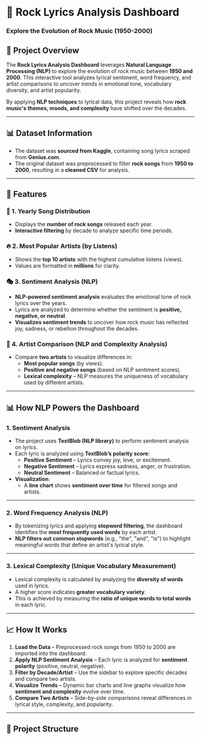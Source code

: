 # 🎸 Rock Lyrics Analysis Dashboard  
### Explore the Evolution of Rock Music (1950-2000)  

## 📌 Project Overview  
The **Rock Lyrics Analysis Dashboard** leverages **Natural Language Processing (NLP)** to explore the evolution of rock music between **1950 and 2000**. This interactive tool analyzes lyrical sentiment, word frequency, and artist comparisons to uncover trends in emotional tone, vocabulary diversity, and artist popularity.  

By applying **NLP techniques** to lyrical data, this project reveals how **rock music's themes, moods, and complexity** have shifted over the decades.  

---

## 📊 Dataset Information  
- The dataset was **sourced from Kaggle**, containing song lyrics scraped from **Genius.com**.  
- The original dataset was preprocessed to filter **rock songs** from **1950 to 2000**, resulting in a **cleaned CSV** for analysis.  

---

## 🚀 Features  
### 🎵 1. Yearly Song Distribution  
- Displays the **number of rock songs** released each year.  
- **Interactive filtering** by decade to analyze specific time periods.  

### 🔥 2. Most Popular Artists (by Listens)  
- Shows the **top 10 artists** with the highest cumulative listens (views).  
- Values are formatted in **millions** for clarity.  

### 🎭 3. Sentiment Analysis (NLP)  
- **NLP-powered sentiment analysis** evaluates the emotional tone of rock lyrics over the years.  
- Lyrics are analyzed to determine whether the sentiment is **positive, negative, or neutral**.  
- **Visualizes sentiment trends** to uncover how rock music has reflected joy, sadness, or rebellion throughout the decades.  

### 🎤 4. Artist Comparison (NLP and Complexity Analysis)  
- Compare **two artists** to visualize differences in:  
  - **Most popular songs** (by views).  
  - **Positive and negative songs** (based on NLP sentiment scores).  
  - **Lexical complexity** – NLP measures the uniqueness of vocabulary used by different artists.  

---

## 📊 How NLP Powers the Dashboard  
### 1. **Sentiment Analysis**  
- The project uses **TextBlob (NLP library)** to perform sentiment analysis on lyrics.  
- Each lyric is analyzed using **TextBlob’s polarity score**:  
  - **Positive Sentiment** – Lyrics convey joy, love, or excitement.  
  - **Negative Sentiment** – Lyrics express sadness, anger, or frustration.  
  - **Neutral Sentiment** – Balanced or factual lyrics.  
- **Visualization**:  
  - A **line chart** shows **sentiment over time** for filtered songs and artists.  

---

### 2. **Word Frequency Analysis (NLP)**  
- By tokenizing lyrics and applying **stopword filtering**, the dashboard identifies the **most frequently used words** by each artist.  
- **NLP filters out common stopwords** (e.g., "the", "and", "is") to highlight meaningful words that define an artist's lyrical style.  

---

### 3. **Lexical Complexity (Unique Vocabulary Measurement)**  
- Lexical complexity is calculated by analyzing the **diversity of words** used in lyrics.  
- A higher score indicates **greater vocabulary variety**.  
- This is achieved by measuring the **ratio of unique words to total words** in each lyric.  

---

## 📈 How It Works  
1. **Load the Data** – Preprocessed rock songs from 1950 to 2000 are imported into the dashboard.  
2. **Apply NLP Sentiment Analysis** – Each lyric is analyzed for **sentiment polarity** (positive, neutral, negative).  
3. **Filter by Decade/Artist** – Use the sidebar to explore specific decades and compare two artists.  
4. **Visualize Trends** – Dynamic bar charts and line graphs visualize how **sentiment and complexity** evolve over time.  
5. **Compare Two Artists** – Side-by-side comparisons reveal differences in lyrical style, complexity, and popularity.  

---

## 📂 Project Structure  

